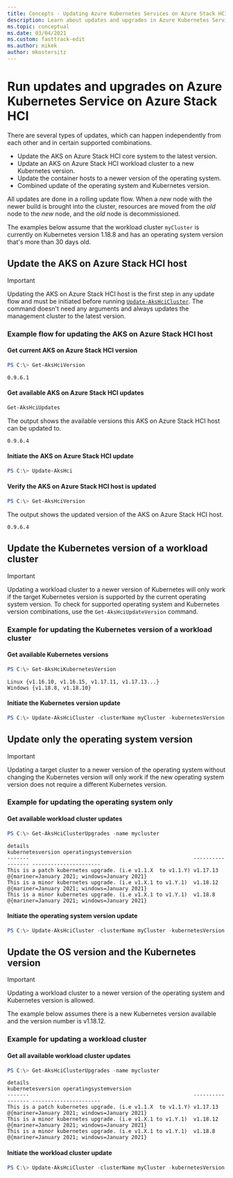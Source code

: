 ```yaml
---
title: Concepts - Updating Azure Kubernetes Services on Azure Stack HCI
description: Learn about updates and upgrades in Azure Kubernetes Service on Azure Stack HCI.
ms.topic: conceptual
ms.date: 03/04/2021
ms.custom: fasttrack-edit
ms.author: mikek
author: mkostersitz
---
```


# Run updates and upgrades on Azure Kubernetes Service on Azure Stack HCI

There are several types of updates, which can happen independently from each other and in certain supported combinations.

- Update the AKS on Azure Stack HCI core system to the latest version.
- Update an AKS on Azure Stack HCI workload cluster to a new Kubernetes version.
- Update the container hosts to a newer version of the operating system.
- Combined update of the operating system and Kubernetes version.

All updates are done in a rolling update flow. When a *new* node with the newer build is brought into the cluster, resources are moved from the *old* node to the *new* node, and the *old* node is decommissioned.

The examples below assume that the workload cluster `myCluster` is currently on Kubernetes version 1.18.8 and has an operating system version that's more than 30 days old.

## Update the AKS on Azure Stack HCI host

> [!Important]
> Updating the AKS on Azure Stack HCI host is the first step in any update flow and must be initiated before running [`Update-AksHciCluster`](./update-akshcicluster.md). The command doesn't need any arguments and always updates the management cluster to the latest version.

### Example flow for updating the AKS on Azure Stack HCI host

#### Get current AKS on Azure Stack HCI version

```powershell
PS C:\> Get-AksHciVersion                    
```

```output
0.9.6.1
```

#### Get available AKS on Azure Stack HCI updates

```powershell
Get-AksHciUpdates
```

The output shows the available versions this AKS on Azure Stack HCI host can be updated to.

```output
0.9.6.4
```

#### Initiate the AKS on Azure Stack HCI update

```powershell
PS C:\> Update-AksHci
```

#### Verify the AKS on Azure Stack HCI host is updated

```powershell
PS C:\> Get-AksHciVersion
```

The output shows the updated version of the AKS on Azure Stack HCI host.

```output
0.9.6.4
```

## Update the Kubernetes version of a workload cluster

> [!Important]
> Updating a workload cluster to a newer version of Kubernetes will only work if the target Kubernetes version is supported by the current operating system version.
> To check for supported operating system and Kubernetes version combinations, use the `Get-AksHciUpdateVersion` command.

### Example for updating the Kubernetes version of a workload cluster

#### Get available Kubernetes versions

```powershell
PS C:\> Get-AksHciKubernetesVersion
```

```Output
Linux {v1.16.10, v1.16.15, v1.17.11, v1.17.13...}
Windows {v1.18.8, v1.18.10}
```

#### Initiate the Kubernetes version update

```powershell
PS C:\> Update-AksHciCluster -clusterName myCluster -kubernetesVersion v1.18.10
```

## Update only the operating system version 

> [!Important]
> Updating a target cluster to a newer version of the operating system without changing the Kubernetes version will only work if the new operating system version does not require a different Kubernetes version.

### Example for updating the operating system only

#### Get available workload cluster updates

```powershell
PS C:\> Get-AksHciClusterUpgrades -name mycluster
```

```output
details                                                     kubernetesversion operatingsystemversion
-------                                                     ----------------- ----------------------
This is a patch kubernetes upgrade. (i.e v1.1.X  to v1.1.Y) v1.17.13          @{mariner=January 2021; windows=January 2021}
This is a minor kubernetes upgrade. (i.e v1.X.1 to v1.Y.1)  v1.18.12          @{mariner=January 2021; windows=January 2021}
This is a minor kubernetes upgrade. (i.e v1.X.1 to v1.Y.1)  v1.18.8           @{mariner=January 2021; windows=January 2021}
```

#### Initiate the operating system version update

```powershell
PS C:\> Update-AksHciCluster -clusterName myCluster -kubernetesVersion v1.18.8 -operatingSystem
```

## Update the OS version and the Kubernetes version

> [!Important]
> Updating a workload cluster to a newer version of the operating system and Kubernetes version is allowed.

The example below assumes there is a new Kubernetes version available and the version number is v1.18.12.

### Example for updating a workload cluster

#### Get all available workload cluster updates

```powershell
PS C:\> Get-AksHciClusterUpgrades -name mycluster
```

```output
details                                                     kubernetesversion operatingsystemversion
-------                                                     ----------------- ----------------------
This is a patch kubernetes upgrade. (i.e v1.1.X  to v1.1.Y) v1.17.13          @{mariner=January 2021; windows=January 2021}
This is a minor kubernetes upgrade. (i.e v1.X.1 to v1.Y.1)  v1.18.12          @{mariner=January 2021; windows=January 2021}
This is a minor kubernetes upgrade. (i.e v1.X.1 to v1.Y.1)  v1.18.8           @{mariner=January 2021; windows=January 2021}
```

#### Initiate the workload cluster update

```powershell
PS C:\> Update-AksHciCluster -clusterName myCluster -kubernetesVersion v1.18.12
```